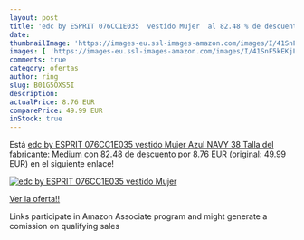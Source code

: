 ```yaml
---
layout: post
title: 'edc by ESPRIT 076CC1E035  vestido Mujer  al 82.48 % de descuento'
date: 
thumbnailImage: 'https://images-eu.ssl-images-amazon.com/images/I/41SnF5kEKjL._SL200_.jpg'
images: [ 'https://images-eu.ssl-images-amazon.com/images/I/41SnF5kEKjL._SL200_.jpg' ]
comments: true
category: ofertas
author: ring
slug: B01G5OXS5I
description:
actualPrice: 8.76 EUR
comparePrice: 49.99 EUR
inStock: true
---
```


Está [edc by ESPRIT 076CC1E035  vestido Mujer  Azul  NAVY   38  Talla del fabricante: Medium ](https://www.amazon.es/dp/B01G5OXS5I/?tag=tolees-21) con 82.48 de descuento por 8.76 EUR (original: 49.99 EUR) en el siguiente enlace!

[![edc by ESPRIT 076CC1E035  vestido Mujer ](https://images-eu.ssl-images-amazon.com/images/I/41SnF5kEKjL._SL200_.jpg)](https://www.amazon.es/dp/B01G5OXS5I/?tag=tolees-21)

[Ver la oferta!!](https://www.amazon.es/dp/B01G5OXS5I/?tag=tolees-21)

Links participate in Amazon Associate program and might generate a comission on qualifying sales


